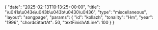 {
    "date": "2025-02-13T10:13:25+00:00",
    "title": "\u041a\u043e\u043b\u043b\u0430\u0436",
    "type": "miscellaneous",
    "layout": "songpage",
    "params": {
        "id": "kollazh",
        "tonality": "Hm",
        "year": "1996",
        "chordsStartAt": 50,
        "textFinishAtLine": 100
    }
}